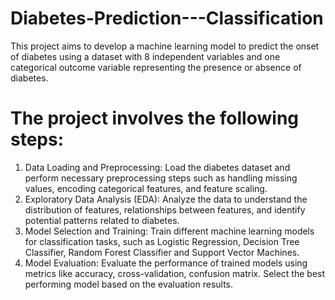 # Diabetes-Prediction---Classification
This project aims to develop a machine learning model to predict the onset of diabetes using a dataset with 8 independent variables and one categorical outcome variable representing the presence or absence of diabetes.
# The project involves the following steps:

1.	Data Loading and Preprocessing: Load the diabetes dataset and perform
    necessary preprocessing steps such as handling missing values, encoding         categorical features, and feature scaling.
2.	Exploratory Data Analysis (EDA): Analyze the data to understand the             distribution of features, relationships between features, and identify          potential patterns related to diabetes.
3.	Model Selection and Training: Train different machine learning models for       classification tasks, such as Logistic Regression, Decision Tree                Classifier, Random Forest Classifier and Support Vector Machines.
4.	Model Evaluation: Evaluate the performance of trained models using metrics      like accuracy, cross-validation, confusion matrix. Select the best              performing model based on the evaluation results.
